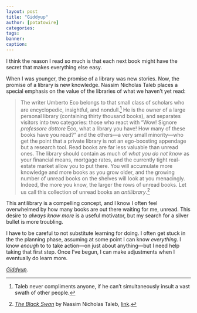 ```yaml
---
layout: post
title: "Giddyup"
author: [potatowire]
categories: 
tags: 
banner: 
caption:
---
```


I think the reason I read so much is that each next book might have the secret that makes everything else easy.

When I was younger, the promise of a library was new stories. Now, the promise of a library is new knowledge. Nassim Nicholas Taleb places a special emphasis on the value of the libraries of what we haven’t yet read:

> The writer Umberto Eco belongs to that small class of scholars who are encyclopedic, insightful, and nondull.[^1] He is the owner of a large personal library (containing thirty thousand books), and separates visitors into two categories: those who react with “Wow! Signore _professore dottore_ Eco, what a library you have! How many of these books have you read?” and the others—a very small minority—who get the point that a private library is not an ego-boosting appendage but a research tool. Read books are far less valuable than unread ones. The library should contain as much of _what you do not know_ as your financial means, mortgage rates, and the currently tight real-estate market allow you to put there. You will accumulate more knowledge and more books as you grow older, and the growing number of unread books on the shelves will look at you menacingly. Indeed, the more you know, the larger the rows of unread books. Let us call this collection of unread books an _antilibrary_.[^2]

This antilibrary is a compelling concept, and I know I often feel overwhelmed by how many books are out there waiting for me, unread. This desire to *always know more* is a useful motivator, but my search for a silver bullet is more troubling.  

I have to be careful to not substitute learning for doing. I often get stuck in the the planning phase, assuming at some point I can know *everything*. I know *enough* to to take action—on just about anything—but I need help taking that first step. Once I’ve begun, I can make adjustments when I eventually do learn more.

[*Giddyup*][3].

[^1]:	Taleb never compliments anyone, if he can’t simultaneously insult a vast swath of other people. 

[^2]:	[_The Black Swan_][1] by Nassim Nicholas Taleb, [link][2].

[1]:	http://amzn.to/2zhon25
[2]:	http://a.co/0M0z6fX
[3]:	https://i.giphy.com/media/aMh59aKR8vjdC/giphy.gif